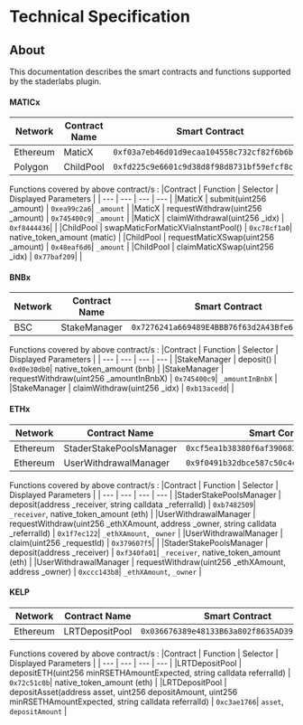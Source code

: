 # Technical Specification

## About

This documentation describes the smart contracts and functions supported by the staderlabs plugin.

#### MATICx

| Network  | Contract Name | Smart Contract                               |
| -------- | ------------- | -------------------------------------------- |
| Ethereum | MaticX        | `0xf03a7eb46d01d9ecaa104558c732cf82f6b6b645` |
| Polygon  | ChildPool     | `0xfd225c9e6601c9d38d8f98d8731bf59efcf8c0e3` |

Functions covered by above contract/s :
|Contract | Function | Selector | Displayed Parameters |
| --- | --- | --- | --- |
|MaticX | submit(uint256 \_amount) | `0xea99c2a6`| `_amount` |
|MaticX | requestWithdraw(uint256 \_amount) | `0x745400c9`| `_amount` |
|MaticX | claimWithdrawal(uint256 \_idx) | `0xf8444436`| |
|ChildPool | swapMaticForMaticXViaInstantPool() | `0xc78cf1a0`| native_token_amount (matic) |
|ChildPool | requestMaticXSwap(uint256 \_amount) | `0x48eaf6d6`| `_amount` |
|ChildPool | claimMaticXSwap(uint256 \_idx) | `0x77baf209`| |

#### BNBx

| Network | Contract Name | Smart Contract                               |
| ------- | ------------- | -------------------------------------------- |
| BSC     | StakeManager  | `0x7276241a669489E4BBB76f63d2A43Bfe63080F2F` |

Functions covered by above contract/s :
|Contract | Function | Selector | Displayed Parameters |
| --- | --- | --- | --- |
|StakeManager | deposit() | `0xd0e30db0`| native_token_amount (bnb) |
|StakeManager | requestWithdraw(uint256 \_amountInBnbX) | `0x745400c9`| `_amountInBnbX` |
|StakeManager | claimWithdraw(uint256 \_idx) | `0xb13acedd`| |

#### ETHx

| Network  | Contract Name           | Smart Contract                               |
| -------- | ----------------------- | -------------------------------------------- |
| Ethereum | StaderStakePoolsManager | `0xcf5ea1b38380f6af39068375516daf40ed70d299` |
| Ethereum | UserWithdrawalManager   | `0x9f0491b32dbce587c50c4c43ab303b06478193a7` |

Functions covered by above contract/s :
|Contract | Function | Selector | Displayed Parameters |
| --- | --- | --- | --- |
|StaderStakePoolsManager | deposit(address \_receiver, string calldata \_referralId) | `0xb7482509`| `_receiver`, native_token_amount (eth) |
|UserWithdrawalManager | requestWithdraw(uint256 \_ethXAmount, address \_owner, string calldata \_referralId) | `0x1f7ec122`| `_ethXAmount`, `_owner` |
|UserWithdrawalManager | claim(uint256 \_requestId) | `0x379607f5`| |
|StaderStakePoolsManager | deposit(address \_receiver) | `0xf340fa01`| `_receiver`, native_token_amount (eth) |
|UserWithdrawalManager | requestWithdraw(uint256 \_ethXAmount, address \_owner) | `0xccc143b8`| `_ethXAmount`, `_owner` |

#### KELP

| Network | Contract Name | Smart Contract                               |
| ------- | ------------- | -------------------------------------------- |
| Ethereum  | LRTDepositPool    | `0x036676389e48133B63a802f8635AD39E752D375D` |

Functions covered by above contract/s :
|Contract | Function | Selector | Displayed Parameters |
| --- | --- | --- | --- |
|LRTDepositPool | depositETH(uint256 minRSETHAmountExpected, string calldata referralId) | `0x72c51c0b`| native_token_amount (eth) |
|LRTDepositPool | depositAsset(address asset, uint256 depositAmount, uint256 minRSETHAmountExpected, string calldata referralId) | `0xc3ae1766`| `asset`, `depositAmount` |
